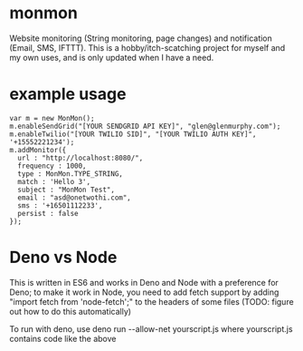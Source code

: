 # monmon

Website monitoring (String monitoring, page changes) and notification (Email, SMS, IFTTT). This is
a hobby/itch-scatching project for myself and my own uses, and is only updated when I have a need.

# example usage

    var m = new MonMon();
    m.enableSendGrid("[YOUR SENDGRID API KEY]", "glen@glenmurphy.com");
    m.enableTwilio("[YOUR TWILIO SID]", "[YOUR TWILIO AUTH KEY]", '+15552221234');
    m.addMonitor({
      url : "http://localhost:8080/",
      frequency : 1000,
      type : MonMon.TYPE_STRING,
      match : 'Hello 3',
      subject : "MonMon Test",
      email : "asd@onetwothi.com",
      sms : '+16501112233',
      persist : false
    });

# Deno vs Node

This is written in ES6 and works in Deno and Node with a preference for Deno; to make it work in
Node, you need to add fetch support by adding "import fetch from 'node-fetch';" to the headers of
some files (TODO: figure out how to do this automatically)

To run with deno, use deno run --allow-net yourscript.js where yourscript.js contains code like
the above